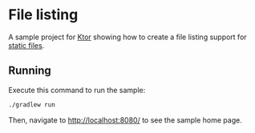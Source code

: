 # File listing

A sample project for [Ktor](https://ktor.io) showing how to create a file listing support for [static files](https://ktor.io/docs/serving-static-content.html).

## Running

Execute this command to run the sample:

```bash
./gradlew run
```

Then, navigate to [http://localhost:8080/](http://localhost:8080/) to see the sample home page.

